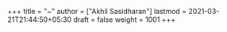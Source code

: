 +++
title = "~"
author = ["Akhil Sasidharan"]
lastmod = 2021-03-21T21:44:50+05:30
draft = false
weight = 1001
+++
